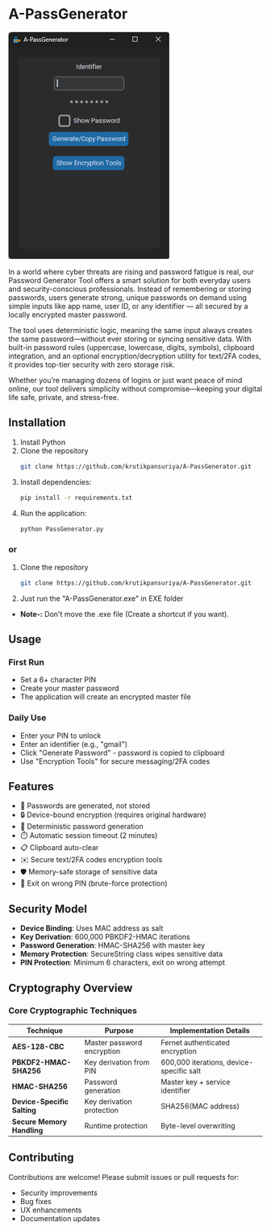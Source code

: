 # A-PassGenerator

![Application Screenshot](/screenshots/main-ui.png)

In a world where cyber threats are rising and password fatigue is real, our Password Generator Tool offers a smart solution for both everyday users and security-conscious professionals. Instead of remembering or storing passwords, users generate strong, unique passwords on demand using simple inputs like app name, user ID, or any identifier — all secured by a locally encrypted master password.

The tool uses deterministic logic, meaning the same input always creates the same password—without ever storing or syncing sensitive data. With built-in password rules (uppercase, lowercase, digits, symbols), clipboard integration, and an optional encryption/decryption utility for text/2FA codes, it provides top-tier security with zero storage risk.

Whether you’re managing dozens of logins or just want peace of mind online, our tool delivers simplicity without compromise—keeping your digital life safe, private, and stress-free.

## Installation

1. Install Python
2. Clone the repository 
   ```bash
   git clone https://github.com/krutikpansuriya/A-PassGenerator.git
   ```
3. Install dependencies:
   ```bash
   pip install -r requirements.txt
   ```
4. Run the application:
   ```bash
   python PassGenerator.py
   ```
   
### or

1. Clone the repository 
   ```bash
   git clone https://github.com/krutikpansuriya/A-PassGenerator.git
   ```
2. Just run the "A-PassGenerator.exe" in EXE folder
- **Note-:** Don't move the .exe file (Create a shortcut if you want). 

## Usage

### First Run

- Set a 6+ character PIN
- Create your master password
- The application will create an encrypted master file

### Daily Use

- Enter your PIN to unlock
- Enter an identifier (e.g., "gmail")
- Click "Generate Password" - password is copied to clipboard
- Use "Encryption Tools" for secure messaging/2FA codes

## Features

- 🔄 Passwords are generated, not stored
- 🔒 Device-bound encryption (requires original hardware)
- 🔑 Deterministic password generation
- ⏱️ Automatic session timeout (2 minutes)
- 📋 Clipboard auto-clear
- ✉️ Secure text/2FA codes encryption tools
- 🛡️ Memory-safe storage of sensitive data
- 🚪 Exit on wrong PIN (brute-force protection)

## Security Model

- **Device Binding**: Uses MAC address as salt
- **Key Derivation**: 600,000 PBKDF2-HMAC iterations
- **Password Generation**: HMAC-SHA256 with master key
- **Memory Protection**: SecureString class wipes sensitive data
- **PIN Protection**: Minimum 6 characters, exit on wrong attempt
 
## Cryptography Overview

### Core Cryptographic Techniques

| Technique   | Purpose   | Implementation Details |
|-------------|-----------|------------------------|
| **AES-128-CBC** | Master password encryption | Fernet authenticated encryption |
| **PBKDF2-HMAC-SHA256** | Key derivation from PIN | 600,000 iterations, device-specific salt |
| **HMAC-SHA256** | Password generation | Master key + service identifier |
| **Device-Specific Salting** | Key derivation protection | SHA256(MAC address) |
| **Secure Memory Handling** | Runtime protection | Byte-level overwriting |   
   

## Contributing

Contributions are welcome! Please submit issues or pull requests for:
- Security improvements
- Bug fixes
- UX enhancements
- Documentation updates
